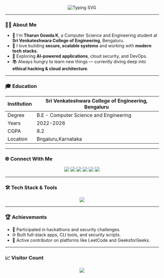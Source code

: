 <!-- Typing effect header -->
<p align="center">
  <img src="https://readme-typing-svg.herokuapp.com?font=Fira+Code&size=30&duration=3000&pause=1000&color=00FFFF&center=true&vCenter=true&width=435&lines=Hello+There!;I'm+Tharun;" alt="Typing SVG" />
</p>

---

### 👨‍💻 About Me

- 🔐 I'm **Tharun Gowda K**, a Computer Science and Engineering student at **Sri Venkateshwara College of Engineering**, Bengaluru.
- 🚀 I love building **secure, scalable systems** and working with **modern tech stacks**.
- 🤖 Exploring **AI-powered applications**, cloud security, and DevOps.
- 📚 Always hungry to learn new things — currently diving deep into **ethical hacking & cloud architecture**.

---

### 🎓 Education

|  Institution |  Sri Venkateshwara College of Engineering, Bengaluru |
| -------------- | --------- |
| Degree | B.E - Computer Science and Engineering |
| Years | 2022-2026 |
| CGPA| 8.2 |
| Location | Bngaluru,Karnataka |
---

### 🌐 Connect With Me

<p align="center">
  <a href="https://your-portfolio-link.com"><img src="https://img.shields.io/badge/Portfolio-000000?style=for-the-badge&logo=About.me&logoColor=white"/></a>
  <a href="mailto:tharungowda0369@gmail.com"><img src="https://img.shields.io/badge/Email-D14836?style=for-the-badge&logo=gmail&logoColor=white"/></a>
  <a href="https://linkedin.com/in/tharun-gowda-k-3059b4259"><img src="https://img.shields.io/badge/LinkedIn-0077B5?style=for-the-badge&logo=linkedin&logoColor=white"/></a>
  <a href="https://github.com/THARUN-GOWDA-K"><img src="https://img.shields.io/badge/GitHub-000?style=for-the-badge&logo=github&logoColor=white"/></a>
  <a href="https://leetcode.com/u/Tharun_Gowda_K/"><img src="https://img.shields.io/badge/LeetCode-FFA116?style=for-the-badge&logo=leetcode&logoColor=black"/></a>
  <a href="https://www.geeksforgeeks.org/user/tharungoh368/"><img src="https://img.shields.io/badge/GeeksforGeeks-2F8D46?style=for-the-badge&logo=GeeksforGeeks&logoColor=white"/></a>
</p>

---

### 🛠️ Tech Stack & Tools

<p align="center">
  <img src="https://skillicons.dev/icons?i=py,java,js,html,css,react,tailwind,git,github,mongodb,mysql,vscode" />
</p>

---



### 🏆 Achievements

- 🥇 Participated in hackathons and security challenges.
- 🌐 Built full-stack apps, CLI tools, and security scripts.
- 🧠 Active contributor on platforms like LeetCode and GeeksforGeeks.

---

### 📈 Visitor Count

<p align="center">
  <img src="https://komarev.com/ghpvc/?username=THARUN-GOWDA-K&label=Profile+Visitors&color=blueviolet&style=for-the-badge" />
</p>

